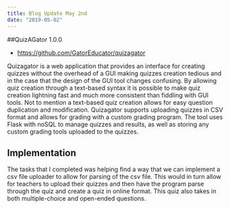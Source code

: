 ```yaml
---
title: Blog Update May 2nd
date: "2019-05-02"
---
```


##QuizAGator 1.0.0

- https://github.com/GatorEducator/quizagator

Quizagator is a web application that provides an interface for creating quizzes without the overhead of a GUI making quizzes creation tedious and in the case that the design of the GUI tool changes confusing. By allowing quiz creation through a text-based syntax it is possible to make quiz creation lightning fast and much more consistent than fiddling with GUI tools. Not to mention a text-based quiz creation allows for easy question duplication and modification. Quizagator supports uploading quizzes in CSV format and allows for grading with a custom grading program. The tool uses Flask with noSQL to manage quizzes and results, as well as storing any custom grading tools uploaded to the quizzes.

## Implementation
The tasks that I completed was helping find a way that we can implement a csv file uploader to allow for parsing of the csv file. This would in turn allow for teachers to upload their quizzes and then have the program parse through the quiz and create a quiz in online format. This quiz also takes in both multiple-choice and open-ended questions.
